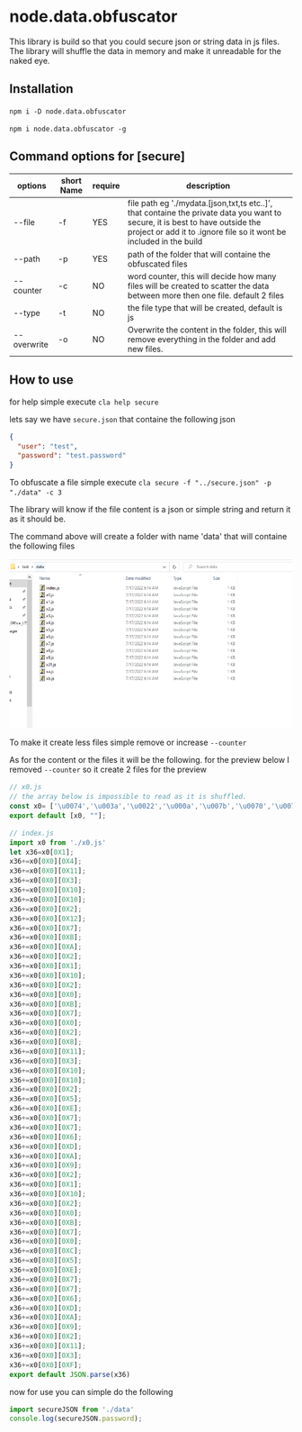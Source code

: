 # node.data.obfuscator
 This library is build so that you could secure json or string data in js files. The library will shuffle the data in memory and make it unreadable for the naked eye.
 
 
## Installation
`npm i -D node.data.obfuscator` 

`npm i node.data.obfuscator -g`

## Command options for [secure]
| options | short Name | require |  description|
| ------------- | ------------- | ----------| ------|
| --file  | -f  | YES |  file path eg './mydata.[json,txt,ts etc..]', that containe the private data you want to secure, it is best to have outside the project or add it to .ignore file so it wont be included in the build|
| --path  | -p  | YES | path of the folder that will containe the obfuscated files |
| --counter  | -c  | NO |word counter, this will decide how many files will be created to scatter the data between more then one file. default 2 files |
| --type  | -t  | NO | the file type that will be created, default is js |
| --overwrite  | -o  | NO | Overwrite the content in the folder, this will remove everything in the folder and add new files.  |

## How to use
for help simple execute `cla help secure`

lets say we have `secure.json` that containe the following json 
```json
{
  "user": "test",
  "password": "test.password"
}

```

To obfuscate a file simple execute `cla secure -f "../secure.json" -p "./data" -c 3`

The library will know if the file content is a json or simple string and return it as it should be.

The command above will create a folder with name 'data' that will containe the following files 

![image](https://raw.githubusercontent.com/AlenToma/node.data.obfuscator/main/images/Capture.PNG?token=GHSAT0AAAAAABWS3ZHLFARJUOX2ZNFE7BLIYWTRYSQ)

To make it create less files simple remove or increase `--counter`

As for the content or the files it will be the following. for the preview below I removed `--counter` so it create 2 files for the preview


```ts
// x0.js
// the array below is impossible to read as it is shuffled.
const x0= ['\u0074','\u003a','\u0022','\u000a','\u007b','\u0070','\u0077','\u0073','\u002c','\u0064','\u0072','\u0065','\u002e','\u006f','\u0061','\u007d','\u0020','\u000d','\u0075'];
export default [x0, ""];
```
```js
// index.js
import x0 from './x0.js'
let x36=x0[0X1];
x36+=x0[0X0][0X4];
x36+=x0[0X0][0X11];
x36+=x0[0X0][0X3];
x36+=x0[0X0][0X10];
x36+=x0[0X0][0X10];
x36+=x0[0X0][0X2];
x36+=x0[0X0][0X12];
x36+=x0[0X0][0X7];
x36+=x0[0X0][0XB];
x36+=x0[0X0][0XA];
x36+=x0[0X0][0X2];
x36+=x0[0X0][0X1];
x36+=x0[0X0][0X10];
x36+=x0[0X0][0X2];
x36+=x0[0X0][0X0];
x36+=x0[0X0][0XB];
x36+=x0[0X0][0X7];
x36+=x0[0X0][0X0];
x36+=x0[0X0][0X2];
x36+=x0[0X0][0X8];
x36+=x0[0X0][0X11];
x36+=x0[0X0][0X3];
x36+=x0[0X0][0X10];
x36+=x0[0X0][0X10];
x36+=x0[0X0][0X2];
x36+=x0[0X0][0X5];
x36+=x0[0X0][0XE];
x36+=x0[0X0][0X7];
x36+=x0[0X0][0X7];
x36+=x0[0X0][0X6];
x36+=x0[0X0][0XD];
x36+=x0[0X0][0XA];
x36+=x0[0X0][0X9];
x36+=x0[0X0][0X2];
x36+=x0[0X0][0X1];
x36+=x0[0X0][0X10];
x36+=x0[0X0][0X2];
x36+=x0[0X0][0X0];
x36+=x0[0X0][0XB];
x36+=x0[0X0][0X7];
x36+=x0[0X0][0X0];
x36+=x0[0X0][0XC];
x36+=x0[0X0][0X5];
x36+=x0[0X0][0XE];
x36+=x0[0X0][0X7];
x36+=x0[0X0][0X7];
x36+=x0[0X0][0X6];
x36+=x0[0X0][0XD];
x36+=x0[0X0][0XA];
x36+=x0[0X0][0X9];
x36+=x0[0X0][0X2];
x36+=x0[0X0][0X11];
x36+=x0[0X0][0X3];
x36+=x0[0X0][0XF];
export default JSON.parse(x36)
```

now for use you can simple do the following
```js
import secureJSON from './data'
console.log(secureJSON.password);
```



